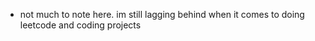 - not much to note here. im still lagging behind when it comes to doing leetcode and coding projects
